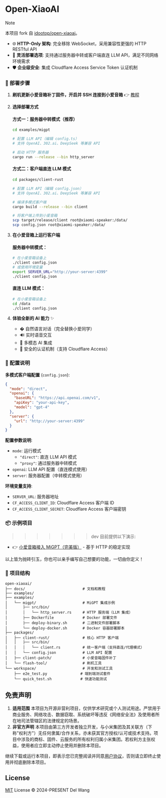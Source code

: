 # Open-XiaoAI

> [!NOTE]
> 本项目 fork 自 [idootop/open-xiaoai](https://github.com/idootop/open-xiaoai)。

- 🌐 **HTTP-Only 架构**: 完全移除 WebSocket，采用兼容性更强的 HTTP RESTful API
- 🔗 **灵活部署选项**: 支持通过服务器中转或客户端直连 LLM API，满足不同网络环境需求
- 🛡️ **企业级安全**: 集成 Cloudflare Access Service Token 认证机制


### 🚀 部署步骤

1. **刷机更新小爱音箱补丁固件，开启并 SSH 连接到小爱音箱** 👉 [教程](docs/flash.md)

2. **选择部署方式**

   #### 方式一：服务器中转模式（推荐）
   ```bash
   cd examples/migpt
   
   # 配置 LLM API（编辑 config.ts）
   # 支持 OpenAI、302.ai、DeepSeek 等兼容 API
   
   # 启动 HTTP 服务器
   cargo run --release --bin http_server
   ```

   #### 方式二：客户端直连 LLM 模式
   ```bash
   cd packages/client-rust
   
   # 配置 LLM API（编辑 config.json）
   # 支持 OpenAI、302.ai、DeepSeek 等兼容 API
   
   # 编译多模式客户端
   cargo build --release --bin client
   
   # 将客户端上传到小爱音箱
   scp target/release/client root@xiaomi-speaker:/data/
   scp config.json root@xiaomi-speaker:/data/
   ```

3. **在小爱音箱上运行客户端**

   #### 服务器中转模式：
   ```bash
   # 在小爱音箱设备上
   ./client config.json
   # 或使用环境变量
   export SERVER_URL="http://your-server:4399"
   ./client config.json
   ```

   #### 直连 LLM 模式：
   ```bash
   # 在小爱音箱设备上
   cd /data
   ./client config.json
   ```

4. **体验全新的 AI 能力** ✨
   - �️ 自然语言对话（完全替换小爱同学）
   - 🔊 实时语音交互
   - 🧠 多模态 AI 集成
   - 🔐 安全的认证机制（支持 Cloudflare Access）

### 🔧 配置说明

**多模式客户端配置** (`config.json`):
```json
{
  "mode": "direct",
  "openai": {
    "baseURL": "https://api.openai.com/v1",
    "apiKey": "your-api-key",
    "model": "gpt-4"
  },
  "server": {
    "url": "http://your-server:4399"
  }
}
```

**配置参数说明**:
- `mode`: 运行模式
  - `"direct"`: 直连 LLM API 模式
  - `"proxy"`: 通过服务器中转模式
- `openai`: LLM API 配置（直连模式使用）
- `server`: 服务器配置（中转模式使用）

**环境变量支持**:
- `SERVER_URL`: 服务器地址
- `CF_ACCESS_CLIENT_ID`: Cloudflare Access 客户端 ID
- `CF_ACCESS_CLIENT_SECRET`: Cloudflare Access 客户端密钥

### 📦 示例项目

>>>>>>> dev
目前提供以下演示:
- 👉 [小爱音箱接入 MiGPT（完美版）](examples/migpt/README.md) - 基于 HTTP 的稳定实现

以上皆为抛砖引玉，你也可以亲手编写自己想要的功能，一切由你定义！

### 📁 项目结构

```
open-xiaoai/
├── docs/                          # 文档和教程
├── examples/
├── examples/
│   └── migpt/                     # MiGPT 集成示例
│       ├── src/bin/
│       │   └── http_server.rs     # HTTP 服务端（LLM 集成）
│       ├── Dockerfile             # Docker 部署文件
│       ├── deploy-binary.sh       # 二进制文件部署脚本
│       └── deploy-docker.sh       # Docker 容器部署脚本
├── packages/
│   ├── client-rust/               # 核心 HTTP 客户端
│   │   ├── src/bin/
│   │   │   └── client.rs          # 统一客户端（支持直连/代理模式）
│   │   └── config.json            # LLM API 配置
│   ├── client-patch/              # 小爱音箱固件补丁
│   └── flash-tool/                # 刷机工具
└── workspace/                     # 开发和测试工具
    ├── e2e_test.py               # 端到端测试套件
    └── quick_test.sh             # 快速功能测试
```

## 免责声明

1. **适用范围**
   本项目为开源非营利项目，仅供学术研究或个人测试用途。严禁用于商业服务、网络攻击、数据窃取、系统破坏等违反《网络安全法》及使用者所在地司法管辖区的法律规定的场景。
2. **非官方声明**
   本项目由第三方开发者独立开发，与小米集团及其关联方（下称"权利方"）无任何隶属/合作关系，亦未获其官方授权/认可或技术支持。项目中涉及的商标、固件、云服务的所有权利归属小米集团。若权利方主张权益，使用者应立即主动停止使用并删除本项目。

继续下载或运行本项目，即表示您已完整阅读并同意[用户协议](agreement.md)，否则请立即终止使用并彻底删除本项目。

## License

[MIT](LICENSE) License © 2024-PRESENT Del Wang
